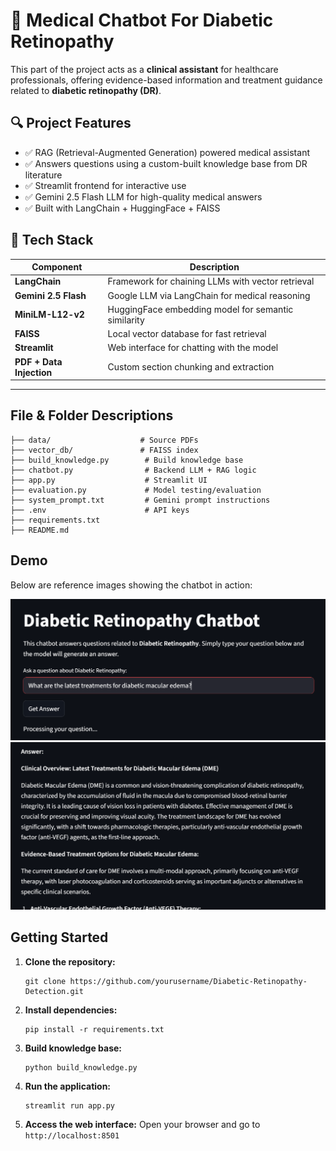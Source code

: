 # 🧠 Medical Chatbot For Diabetic Retinopathy 

This part of the project acts as a **clinical assistant** for healthcare professionals, offering evidence-based information and treatment guidance related to **diabetic retinopathy (DR)**.

## 🔍 Project Features

- ✅ RAG (Retrieval-Augmented Generation) powered medical assistant  
- ✅ Answers questions using a custom-built knowledge base from DR literature  
- ✅ Streamlit frontend for interactive use  
- ✅ Gemini 2.5 Flash LLM for high-quality medical answers  
- ✅ Built with LangChain + HuggingFace + FAISS

## 🧱 Tech Stack

| Component                   | Description                                             |
|----------------------------|---------------------------------------------------------|
| **LangChain**              | Framework for chaining LLMs with vector retrieval       |
| **Gemini 2.5 Flash**       | Google LLM via LangChain for medical reasoning          |
| **MiniLM-L12-v2**          | HuggingFace embedding model for semantic similarity     |
| **FAISS**                  | Local vector database for fast retrieval                |
| **Streamlit**              | Web interface for chatting with the model               |
| **PDF + Data Injection**   | Custom section chunking and extraction                  |
 
---

## File & Folder Descriptions

```plaintext
├── data/                    # Source PDFs
├── vector_db/               # FAISS index
├── build_knowledge.py        # Build knowledge base
├── chatbot.py                # Backend LLM + RAG logic
├── app.py                    # Streamlit UI
├── evaluation.py             # Model testing/evaluation
├── system_prompt.txt         # Gemini prompt instructions
├── .env                      # API keys
├── requirements.txt
├── README.md
```

## Demo

Below are reference images showing the chatbot in action:

![Chatbot Demo 1](images/1.PNG)
![Chatbot Demo 2](images/2.PNG)


## Getting Started

1. **Clone the repository:**
   ```
   git clone https://github.com/yourusername/Diabetic-Retinopathy-Detection.git
   ```
2. **Install dependencies:**
   ```
   pip install -r requirements.txt
   ```
2. **Build knowledge base:**
   ```
   python build_knowledge.py
   ```
4. **Run the application:**
   ```
   streamlit run app.py  
   ```
5. **Access the web interface:**
   Open your browser and go to `http://localhost:8501`

